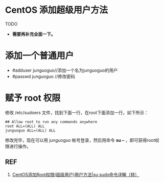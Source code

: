 # CentOS 添加超级用户方法


TODO

* **需要再补充全面一下。**



# 添加一个普通用户

* #adduser junguoguo//添加一个名为junguoguo的用户
* #passwd junguoguo //修改密码


# 赋予 root 权限


修改 /etc/sudoers 文件，找到下面一行，在root下面添加一行，如下所示：

```
## Allow root to run any commands anywhere
root ALL=(ALL) ALL
junguoguo ALL=(ALL) ALL
```

修改完毕，现在可以用 junguoguo 帐号登录，然后用命令 **su –** ，即可获得root权限进行操作。


## REF

1. [CentOS添加Root权限(超级用户)用户方法|su,sudo命令详解（转）](https://my.oschina.net/u/559845/blog/78293)
